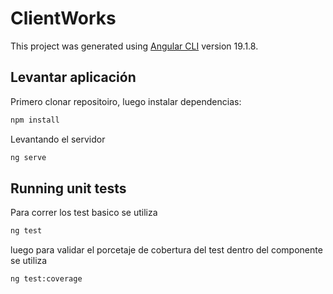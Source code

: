 # ClientWorks

This project was generated using [Angular CLI](https://github.com/angular/angular-cli) version 19.1.8.

## Levantar aplicación

Primero clonar repositoiro, luego instalar dependencias:
```bash
npm install
```

Levantando el servidor
```bash
ng serve
```

## Running unit tests

Para correr los test basico se utiliza
```bash
ng test
```
luego para validar el porcetaje de cobertura del test dentro del componente se utiliza
```bash
ng test:coverage
```


